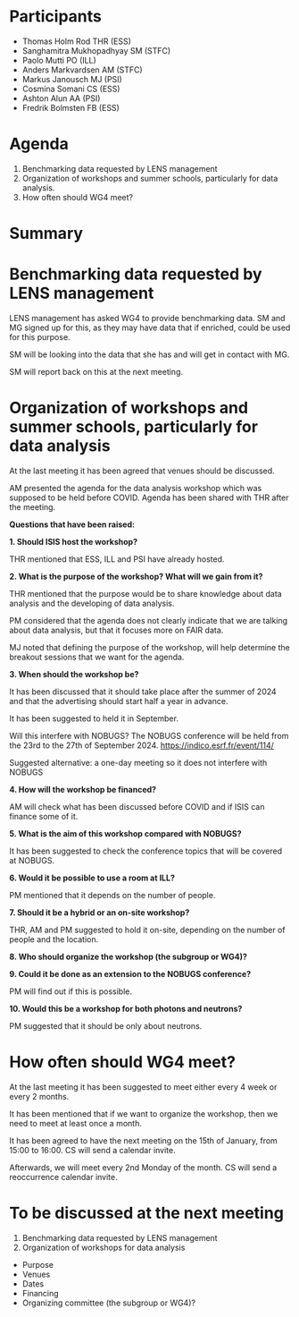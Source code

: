 # Participants
* Thomas Holm Rod THR (ESS)
* Sanghamitra Mukhopadhyay SM (STFC)
* Paolo Mutti PO (ILL)
* Anders Markvardsen AM (STFC)
* Markus Janousch MJ (PSI)
* Cosmina Somani CS (ESS)
* Ashton Alun AA (PSI)
* Fredrik Bolmsten FB (ESS)


# Agenda

1. Benchmarking data requested by LENS management
2. Organization of workshops and summer schools, particularly for data analysis.
3. How often should WG4 meet?


# Summary

# Benchmarking data requested by LENS management

LENS management has asked WG4 to provide benchmarking data. SM and MG signed up for this, as they may have data that if enriched, could be used for this purpose.

SM will be looking into the data that she has and will get in contact with MG. 

SM will report back on this at the next meeting.

# Organization of workshops and summer schools, particularly for data analysis

At the last meeting it has been agreed that venues should be discussed.

AM presented the agenda for the data analysis workshop which was supposed to be held before COVID. Agenda has been shared with THR after the meeting. 

**Questions that have been raised:**

**1. Should ISIS host the workshop?**
      
THR mentioned that ESS, ILL and PSI have already hosted.

**2. What is the purpose of the workshop? What will we gain from it?**
   
THR mentioned that the purpose would be to share knowledge about data analysis and the developing of data analysis.

PM considered that the agenda does not clearly indicate that we are talking about data analysis, but that it focuses more on FAIR data.

MJ noted that defining the purpose of the workshop, will help determine the breakout sessions that we want for the agenda.

**3. When should the workshop be?**
   
It has been discussed that it should take place after the summer of 2024 and that the advertising should start half a year in advance.

It has been suggested to held it in September.

Will this interfere with NOBUGS? The NOBUGS conference will be held from the 23rd to the 27th of September 2024. https://indico.esrf.fr/event/114/

Suggested alternative: a one-day meeting so it does not interfere with NOBUGS 

**4. How will the workshop be financed?**
   
AM will check what has been discussed before COVID and if ISIS can finance some of it. 

**5. What is the aim of this workshop compared with NOBUGS?**

It has been suggested to check the conference topics that will be covered at NOBUGS.

**6.	Would it be possible to use a room at ILL?**

PM mentioned that it depends on the number of people.

**7.	Should it be a hybrid or an on-site workshop?**
    
THR, AM and PM suggested to hold it on-site, depending on the number of people and the location.

**8.	Who should organize the workshop (the subgroup or WG4)?**
   
**9.	Could it be done as an extension to the NOBUGS conference?**

PM will find out if this is possible. 

**10.	Would this be a workshop for both photons and neutrons?**

PM suggested that it should be only about neutrons. 


# How often should WG4 meet?

At the last meeting it has been suggested to meet either every 4 week or every 2 months.

It has been mentioned that if we want to organize the workshop, then we need to meet at least once a month.

It has been agreed to have the next meeting on the 15th of January, from 15:00 to 16:00. CS will send a calendar invite.

Afterwards, we will meet every 2nd Monday of the month. CS will send a reoccurrence calendar invite. 


# To be discussed at the next meeting

1. Benchmarking data requested by LENS management
2. Organization of workshops for data analysis
* Purpose
* Venues
* Dates
* Financing
* Organizing committee (the subgroup or WG4)?




